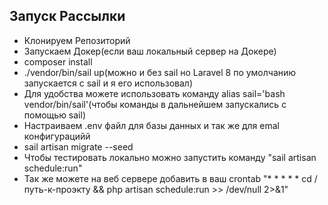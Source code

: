 

## Запуск Рассылки

- Клонируем Репозиторий
- Запускаем Докер(если ваш локальный сервер на Докере)
- composer install
- ./vendor/bin/sail up(можно и без sail но Laravel 8 по умолчанию запускается с sail и я его использовал)
- Для удобства можете использовать команду alias sail='bash vendor/bin/sail'(чтобы команды в дальнейшем запускались с помощью sail)
- Настраиваем .env файл для базы данных и так же для emal конфигурацийй
- sail artisan migrate --seed
- Чтобы тестировать локально можно запустить команду "sail artisan schedule:run"
- Так же можете на веб сервере добавить в ваш crontab "* * * * * cd /путь-к-проэкту && php artisan schedule:run >> /dev/null 2>&1"
